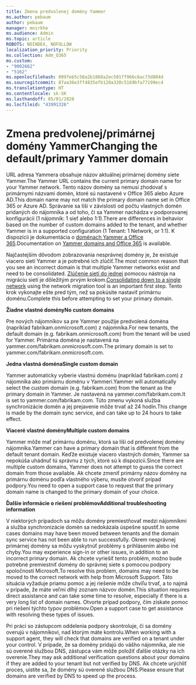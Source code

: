 ```yaml
---
title: Zmena predvolenej domény Yammer
ms.author: pebaum
author: pebaum
manager: mnirkhe
ms.audience: Admin
ms.topic: article
ROBOTS: NOINDEX, NOFOLLOW
localization_priority: Priority
ms.collection: Adm_O365
ms.custom:
- "9002662"
- "5162"
ms.openlocfilehash: 099feb5c58a2b1068a2ec501ff966c6ac73d804d
ms.sourcegitcommit: 87aa36e3ff4835efb120a320c5169bfa77199ec4
ms.translationtype: HT
ms.contentlocale: sk-SK
ms.lasthandoff: 05/01/2020
ms.locfileid: "43991326"
---
```

# <a name="changing-the-defaultprimary-yammer-domain"></a><span data-ttu-id="75821-102">Zmena predvolenej/primárnej domény Yammer</span><span class="sxs-lookup"><span data-stu-id="75821-102">Changing the default/primary Yammer domain</span></span>

<span data-ttu-id="75821-103">URL adresa Yammera obsahuje názov aktuálnej primárnej domény siete Yammer.</span><span class="sxs-lookup"><span data-stu-id="75821-103">The Yammer URL contains the current primary domain name for your Yammer network.</span></span> <span data-ttu-id="75821-104">Tento názov domény sa nemusí zhodovať s primárnymi názvami domén, ktoré sú nastavené v Office 365 alebo Azure AD.</span><span class="sxs-lookup"><span data-stu-id="75821-104">This domain name may not match the primary domain name set in Office 365 or Azure AD.</span></span> <span data-ttu-id="75821-105">Správanie sa líši v závislosti od počtu vlastných domén pridaných do nájomníka a od toho, či sa Yammer nachádza v podporovanej konfigurácii (1 nájomník: 1 sieť alebo 1:1).</span><span class="sxs-lookup"><span data-stu-id="75821-105">There are differences in behavior based on the number of custom domains added to the tenant, and whether Yammer is in a supported configuration (1 Tenant: 1 Network, or 1:1).</span></span> <span data-ttu-id="75821-106">K dispozícii je dokumentácia o [doménach Yammer a Office 365](https://docs.microsoft.com/yammer/configure-your-yammer-network/manage-yammer-domains).</span><span class="sxs-lookup"><span data-stu-id="75821-106">Documentation on [Yammer domains and Office 365](https://docs.microsoft.com/yammer/configure-your-yammer-network/manage-yammer-domains) is available.</span></span>

<span data-ttu-id="75821-107">Najčastejším dôvodom zobrazovania nesprávnej domény je, že existuje viacero sietí Yammer a je potrebné ich zlúčiť.</span><span class="sxs-lookup"><span data-stu-id="75821-107">The most common reason that you see an incorrect domain is that multiple Yammer networks exist and need to be consolidated.</span></span> <span data-ttu-id="75821-108">[Zlúčenie sietí do jednej](https://docs.microsoft.com/yammer/configure-your-yammer-network/consolidate-multiple-yammer-networks) pomocou nástroja na migráciu sietí je dôležitým prvým krokom.</span><span class="sxs-lookup"><span data-stu-id="75821-108">[Consolidating down to a single network](https://docs.microsoft.com/yammer/configure-your-yammer-network/consolidate-multiple-yammer-networks) using the network migration tool is an important first step.</span></span> <span data-ttu-id="75821-109">Tento krok vykonajte ešte pred tým, než sa pokúsite nastaviť primárnu doménu.</span><span class="sxs-lookup"><span data-stu-id="75821-109">Complete this before attempting to set your primary domain.</span></span>

<span data-ttu-id="75821-110">**Žiadne vlastné domény**</span><span class="sxs-lookup"><span data-stu-id="75821-110">**No custom domains**</span></span>

<span data-ttu-id="75821-111">Pre nových nájomníkov sa pre Yammer použije predvolená doména (napríklad fabrikam.onmicrosoft.com) z nájomníka.</span><span class="sxs-lookup"><span data-stu-id="75821-111">For new tenants, the default domain (e.g. fabrikam.onmicrosoft.com) from the tenant will be used for Yammer.</span></span> <span data-ttu-id="75821-112">Primárna doména je nastavená na yammer.com/fabrikam.onmicrosoft.com.</span><span class="sxs-lookup"><span data-stu-id="75821-112">The primary domain is set to yammer.com/fabrikam.onmicrosoft.com.</span></span>

<span data-ttu-id="75821-113">**Jedna vlastná doména**</span><span class="sxs-lookup"><span data-stu-id="75821-113">**Single custom domain**</span></span>

<span data-ttu-id="75821-114">Yammer automaticky vyberie vlastnú doménu (napríklad fabrikam.com) z nájomníka ako primárnu doménu v Yammeri.</span><span class="sxs-lookup"><span data-stu-id="75821-114">Yammer will automatically select the custom domain (e.g. fabrikam.com) from the tenant as the primary domain in Yammer.</span></span> <span data-ttu-id="75821-115">Je nastavená na yammer.com/fabrikam.com.</span><span class="sxs-lookup"><span data-stu-id="75821-115">It is set to yammer.com/fabrikam.com.</span></span> <span data-ttu-id="75821-116">Túto zmenu vykoná služba synchronizácie domén a jej prejavenie môže trvať až 24 hodín.</span><span class="sxs-lookup"><span data-stu-id="75821-116">This change is made by the domain sync service, and can take up to 24 hours to take effect.</span></span>

<span data-ttu-id="75821-117">**Viaceré vlastné domény**</span><span class="sxs-lookup"><span data-stu-id="75821-117">**Multiple custom domains**</span></span>

<span data-ttu-id="75821-118">Yammer môže mať primárnu doménu, ktorá sa líši od predvolenej domény nájomníka.</span><span class="sxs-lookup"><span data-stu-id="75821-118">Yammer can have a primary domain that is different from the default tenant domain.</span></span> <span data-ttu-id="75821-119">Keďže existuje viacero vlastných domén, Yammer sa nepokúša uhádnuť tú správnu z tých, ktoré sú k dispozícii.</span><span class="sxs-lookup"><span data-stu-id="75821-119">Since there are multiple custom domains, Yammer does not attempt to guess the correct domain from those available.</span></span> <span data-ttu-id="75821-120">Ak chcete zmeniť primárny názov domény na primárnu doménu podľa vlastného výberu, musíte otvoriť prípad podpory.</span><span class="sxs-lookup"><span data-stu-id="75821-120">You need to open a support case to request that the primary domain name is changed to the primary domain of your choice.</span></span>

<span data-ttu-id="75821-121">**Ďalšie informácie o riešení problémov**</span><span class="sxs-lookup"><span data-stu-id="75821-121">**Additional troubleshooting information**</span></span>

<span data-ttu-id="75821-122">V niektorých prípadoch sa môžu domény premiestňovať medzi nájomníkmi a služba synchronizácie domén sa nedokázala úspešne spustiť.</span><span class="sxs-lookup"><span data-stu-id="75821-122">In some cases domains may have been moved between tenants and the domain sync service has not been able to run successfully.</span></span> <span data-ttu-id="75821-123">Okrem nesprávnej primárnej domény sa môžu vyskytnúť problémy s prihlásením alebo iné chyby.</span><span class="sxs-lookup"><span data-stu-id="75821-123">You may experience sign-in or other issues, in addition to an incorrect primary domain.</span></span> <span data-ttu-id="75821-124">Ak chcete vyriešiť tento problém, možno bude potrebné premiestniť domény do správnej siete s pomocou podpory spoločnosti Microsoft.</span><span class="sxs-lookup"><span data-stu-id="75821-124">To resolve this problem, domains may need to be moved to the correct network with help from Microsoft Support.</span></span> <span data-ttu-id="75821-125">Táto situácia vyžaduje priamu pomoc a jej riešenie môže chvíľu trvať, a to najmä v prípade, že máte veľmi dlhý zoznam názvov domén.</span><span class="sxs-lookup"><span data-stu-id="75821-125">This situation requires direct assistance and can take some time to resolve, especially if there is a very long list of domain names.</span></span> <span data-ttu-id="75821-126">Otvorte prípad podpory, čím získate pomoc pri riešení týchto typov problémov.</span><span class="sxs-lookup"><span data-stu-id="75821-126">Open a support case to get assistance with resolving these types of issues.</span></span>

<span data-ttu-id="75821-127">Pri práci so zástupcom oddelenia podpory skontroluje, či sa domény overujú v nájomníkovi, nad ktorým máte kontrolu.</span><span class="sxs-lookup"><span data-stu-id="75821-127">When working with a support agent, they will check that domains are verified on a tenant under your control.</span></span> <span data-ttu-id="75821-128">V prípade, že sa domény pridajú do vášho nájomníka, ale nie sú overené službou DNS, zástupca vám môže položiť ďalšie otázky na ich overenie.</span><span class="sxs-lookup"><span data-stu-id="75821-128">They may ask additional verification questions about your domains if they are added to your tenant but not verified by DNS.</span></span> <span data-ttu-id="75821-129">Ak chcete urýchliť proces, uistite sa, že domény sú overené službou DNS.</span><span class="sxs-lookup"><span data-stu-id="75821-129">Please ensure that domains are verified by DNS to speed up the process.</span></span>
